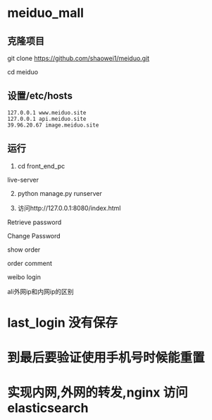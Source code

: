 # meiduo_mall

## 克隆项目

git clone https://github.com/shaowei1/meiduo.git

cd meiduo

## 设置/etc/hosts

```shell
127.0.0.1 www.meiduo.site
127.0.0.1 api.meiduo.site
39.96.20.67 image.meiduo.site
```


## 运行

1. cd front_end_pc

live-server

2. python manage.py runserver

3. 访问http://127.0.0.1:8080/index.html



Retrieve password

Change Password

show order

order comment 

weibo login



ali外网ip和内网ip的区别


# last_login 没有保存

# 到最后要验证使用手机号时候能重置

# 实现内网,外网的转发,nginx 访问elasticsearch


